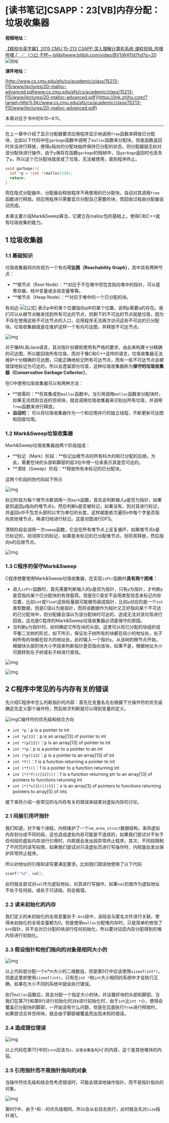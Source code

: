 # [读书笔记]CSAPP：23[VB]内存分配：垃圾收集器


 **视频地址：**

[【精校中英字幕】2015 CMU 15-213 CSAPP 深入理解计算机系统 课程视频_哔哩哔哩 (゜-゜)つロ 干杯~-bilibiliwww.bilibili.com/video/BV1iW411d7hd?p=20![img](pics/v2-82eac1470b916682f49fd18b47cf7d23_180x120.jpg)](https://link.zhihu.com/?target=https%3A//www.bilibili.com/video/BV1iW411d7hd%3Fp%3D20)

**课件地址：**

[http://www.cs.cmu.edu/afs/cs/academic/class/15213-f15/www/lectures/20-malloc-advanced.pdfwww.cs.cmu.edu/afs/cs/academic/class/15213-f15/www/lectures/20-malloc-advanced.pdf](https://link.zhihu.com/?target=http%3A//www.cs.cmu.edu/afs/cs/academic/class/15213-f15/www/lectures/20-malloc-advanced.pdf)

本章对应于书中的9.10~9.11。

------

在上一章中介绍了显示分配器要求应用程序显示地调用`free`函数来释放已分配块，比如以下代码中在`garbage`函数中调用了`malloc`函数来分配块，但是函数返回时并没进行释放，使得`p`指向的分配块始终保持已分配的状态，则分配器就无权对该分配块进行操作，由于`p`保存在函数`garbage`的栈帧中，当`garbage`返回时也丢失了`p`，所以这个已分配块就变成了垃圾，无法被使用，直到程序终止。

```c
void garbage(){
  int *p = (int *)malloc(128);
  return;
} 
```

而在隐式分配器中，分配器会释放程序不再使用的已分配块，自动对其调用`free`函数进行释放。则应用程序只需要显示分配自己需要的块，而回收过程由分配器自动完成。

本章主要介绍Mark&Sweep算法，它建立在malloc包的基础上，使得C和C++就有垃圾收集的能力。

## 1 垃圾收集器

### 1.1 基础知识

垃圾收集器将内存视为一个有向**可达图（Reachability Graph）**，其中具有两种节点：

- **根节点（Root Node）：**对应于不在堆中但包含指向堆中的指针，可以是寄存器、栈中变量或全局变量等等。
- **堆节点（Heap Node）：**对应于堆中的一个已分配的块。

有向边 ![[公式]](https://www.zhihu.com/equation?tex=p%5Crightarrow+q) 表示p中的某个位置指向q中的某个位置，说明p需要q的存在。我们可以从根节点触发找到所有可达的节点，则剩下的不可达的节点就是垃圾，因为不存在使用这些不可达节点的入口，应用程序无法再次访问这些不可达的已分配块。垃圾收集器就是在维护这样一个有向可达图，并释放不可达节点。

![img](pics/v2-a1fe18ea70d3fe4582269eca0ba48440_720w.jpg)

对于像ML和Java语言，其对指针创建和使用有严格的要求，由此来构建十分精确的可达图，所以能回收所有垃圾。而对于像C和C++这样的语言，垃圾收集器无法维护十分精确的可达图，只能正确地标记所有可达节点，而有一些不可达节点会被错误地标记为可达的，所以会遗留部分垃圾，这种垃圾收集器称为**保守的垃圾收集器（Conservative Garbage Collector）**。

在C中使用垃圾收集器可以有两种方法：

- **按需的：**将其集成到`malloc`函数中。当引用调用`malloc`函数来分配块时，如果无法找到合适的空闲块，就会调用垃圾收集器来识别出所有垃圾，并调用`free`函数来进行释放。
- **自动的：** 可以将垃圾收集器作为一个和应用并行的独立线程，不断更新可达图和回收垃圾。

### 1.2 Mark&Sweep垃圾收集器

Mark&Sweep垃圾收集器由两个阶段组成：

- **标记（Mark）阶段：**标记出根节点的所有科大的和已分配的后继。为此，需要在块的头部和脚部的低3位中用一位来表示其是否可达的。
- **清除（Sweep）阶段：**释放所有未标记的已分配块。

这两个阶段的伪代码如下所示

![img](pics/v2-f2e91d45ced4c95bfbe9a9e877f6188e_720w.jpg)

标记阶段为每个根节点都调用一次`mark`函数，首先会判断输入`p`是否为指针，如果是则返回`p`指向的堆节点`b`，然后判断`b`是否被标记，如果没有，则对其进行标记，并返回`b`中不包含头部的以字为单位的长度，这样就能依次遍历`b`中每个字是否指向其他堆节点，再递归地进行标记。这是对图进行DFS。

清除阶段会调用一次`sweep`函数，它会在所有堆节点上反复循环，如果堆节点`b`是已标记的，则消除它的标记，如果是未标记的已分配堆节点，则将其释放，然后指向`b`的后继节点。

![img](pics/v2-50dfad7f602ae1594864029403860d5b_720w.jpg)

### 1.3 C程序的保守Mark&Sweep

C程序想要使用Mark&Sweep垃圾收集器，在实现`isPtr`函数时**具有两个困难：**

- 进入`isPtr`函数时，首先需要判断输入的`p`是否为指针，只有`p`为指针，才判断`p`是否指向某个已分配块的有效载荷。但是在C语言不会用类型信息来标记内存位置，比如`int`或`float`这些标量就可能被伪装成指针，比如`p`对应的是一个`int`类型数据，但是C误以为是指针，而将该数据作为指针又正好指向某个不可达的已分配块中，则分配器会误以为该分配块时可达的，造成无法对该垃圾进行回收。这也是C程序的Mark&Sweep垃圾收集器必须是保守的原因。
- 当判断`p`为指针时，如何确定它所在块的头部。这里可以将已分配的块组织成平衡二叉树的形式，如下所示，保证左子树所有的块都在较小的地址处，右子树所有的块都在较大的地址处。此时输入一个指针`p`，从该树的根节点开始，根据块头部的块大小字段来判断指针是否指向该块，如果不是，根据地址大小可跳转到左子树或右子树进行查找。

![img](pics/v2-1f857138044d0636a6ae545de5ca1046_720w.jpg)

![img](pics/v2-34fb070d939ef3542e983db3b22d2221_720w.jpg)

## 2 C程序中常见的与内存有关的错误

先介绍C程序中怎么判断指针的内容：首先在变量名左右根据下方操作符的优先级确定先定义那个操作符，然后依次判断就可以得到变量的定义。

![img](pics/v2-83cfc40ad17987f130fd2158dadabe45_720w.jpg)C操作符的优先级和结合方向

- `int *p`：p is a pointer to int
- `int *p[13]`：p is an array[13] of pointer to int
- `int *(p[13])`：p is an array[13] of pointer to int
- `int **p`：p is a pointer to a pointer to an int
- `int (*p)[13]`：p is a pointer to an array[13] of int
- `int *f()`：f is a function returning a pointer to int
- `int (*f)()`：f is a pointer to a function returning int
- `int (*(*f())[13])()`：f is a function returning ptr to an array[13] of pointers to functions returning int
- `int (*(*x[3])())[5]`：x is an array[3] of pointers to functions returning pointers to array[5] of ints

接下来将介绍一些常见的与内存有关的错误来结束对虚拟内存的讨论。

### 2.1 间接引用坏指针

我们知道，对于每个进程，内核维护了一个`vm_area_struct`数据结构，来将虚拟内存划分成不同的段，这也造成虚拟内存可能是不连续的，如果我们尝试对不处于任何段的虚拟内存进行引用时，内核就会发出段异常终止程序。其次，不同段限制了不同页的读写权限，如果我们尝试对只读虚拟页进行写操作时，内核就会发出保护异常终止程序。

所以对地址的引用和读写要满足要求。比如我们错误地使用了以下代码

```c
scanf("%d", val);
```

此时就会尝试对`val`作为虚拟地址，对其进行写操作，如果`val`的值作为虚拟地址不处于任何段，或处于只读段，则会报错。

### 2.2 读未初始化的内存

我们定义的未初始化的全局变量处于`.bss`段中，该段会与匿名文件进行关联，使得未初始化的全局变量都为0。但是使用`malloc`分配堆内存时，只是简单的修改了`brk`指针，并不会对已分配的块进行任何初始化，所以要对动态内存分配得到的堆内存进行初始化。

### 2.3 假设指针和他们指向的对象是相同大小的

![img](pics/v2-35a0bc1494288ead02b8d46bb0f245c5_720w.jpg)

以上代码尝分配一个n*m大小的二维数组，但是第5行中应该使用`sizeof(int*)`，但是这里却使用`sizeof(int)`，只有在`int *`和`int`大小相同的系统中才会执行正确，如果在大小不同的系统中就会执行错误。

执行`malloc`函数后，其会分配一个指定大小的块，并设置好块的头部和脚部。当我们在第7行和第8行进行初始化时对`A`进行初始化时，由于`int`比`int *`小，使得会覆盖已分配块的脚部，一开始没有什么问题，但是在后面执行`free`进行释放时，如果尝试合并空闲块，就会由于脚部被覆盖而出现未知的错误。

### 2.4 造成错位错误

![img](pics/v2-5be0b2dc6616d9d3f1c92733607997ea_720w.jpg)

以上代码在第7行中的`i<=n`应该为`i，这里会覆盖`A[n]`的内容，这个是其他堆块的内容。

### 2.5 引用指针而不是指针指向的对象

当操作符优先级和结合性考虑错误时，可能会错误地操作指针，而不是指针指向的对象。

![img](pics/v2-3cfc95997fd1e8b4745391f16b923e23_720w.jpg)

第6行中，由于`*`和`--`的优先级相同，所以会从右往左执行，此时就会先对`size`指针减1。
